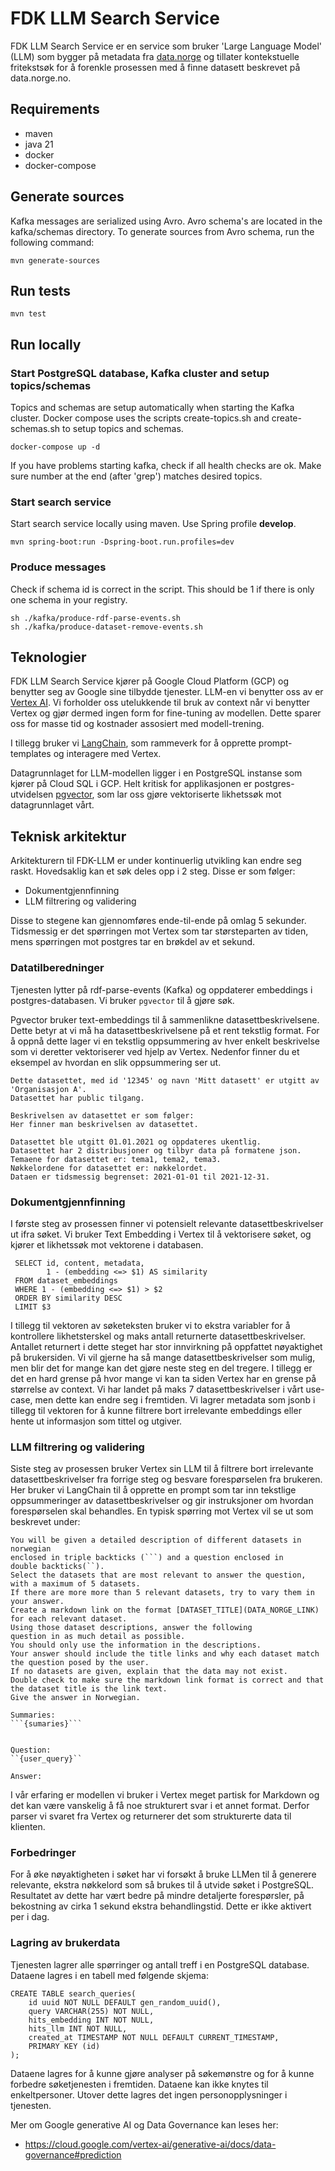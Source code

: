 # FDK LLM Search Service
FDK LLM Search Service er en service som bruker 'Large Language Model' (LLM) som bygger på 
metadata fra [data.norge](https://data.norge.no) og tillater kontekstuelle
fritekstsøk for å forenkle prosessen med å finne datasett beskrevet på
data.norge.no.

## Requirements

- maven
- java 21
- docker
- docker-compose

## Generate sources

Kafka messages are serialized using Avro. Avro schema's are located in the kafka/schemas directory.
To generate sources from Avro schema, run the following command:

```
mvn generate-sources    
```

## Run tests

```
mvn test
```

## Run locally

### Start PostgreSQL database, Kafka cluster and setup topics/schemas

Topics and schemas are setup automatically when starting the Kafka cluster.
Docker compose uses the scripts create-topics.sh and create-schemas.sh to setup topics and schemas.

```
docker-compose up -d
```

If you have problems starting kafka, check if all health checks are ok.
Make sure number at the end (after 'grep') matches desired topics.

### Start search service
Start search service locally using maven. Use Spring profile **develop**.

```
mvn spring-boot:run -Dspring-boot.run.profiles=dev
```

### Produce messages
Check if schema id is correct in the script. This should be 1 if there
is only one schema in your registry.

```
sh ./kafka/produce-rdf-parse-events.sh
sh ./kafka/produce-dataset-remove-events.sh
```

## Teknologier
FDK LLM Search Service kjører på Google Cloud Platform (GCP) og benytter seg av Google sine
tilbydde tjenester. LLM-en vi benytter oss av er [Vertex AI](https://cloud.google.com/vertex-ai). 
Vi forholder oss utelukkende til bruk av context når vi benytter Vertex og
gjør dermed ingen form for fine-tuning av modellen. Dette sparer oss for masse
tid og kostnader assosiert med modell-trening.

I tillegg bruker vi [LangChain](https://python.langchain.com/docs/get_started/introduction),
som rammeverk for å opprette prompt-templates og interagere med Vertex. 

Datagrunnlaget for LLM-modellen ligger i en PostgreSQL instanse som kjører på
Cloud SQL i GCP. Helt kritisk for applikasjonen er postgres-utvidelsen [pgvector](https://github.com/pgvector/pgvector),
som lar oss gjøre vektoriserte likhetssøk mot datagrunnlaget vårt.


## Teknisk arkitektur
Arkitekturern til FDK-LLM er under kontinuerlig utvikling kan endre seg raskt.
Hovedsaklig kan et søk deles opp i 2 steg. Disse er som følger:
- Dokumentgjennfinning
- LLM filtrering og validering

Disse to stegene kan gjennomføres ende-til-ende på omlag 5 sekunder.
Tidsmessig er det spørringen mot Vertex som tar størsteparten av tiden, mens
spørringen mot postgres tar en brøkdel av et sekund.


### Datatilberedninger
Tjenesten lytter på rdf-parse-events (Kafka) og oppdaterer embeddings i 
postgres-databasen. Vi bruker `pgvector` til å gjøre søk. 

Pgvector bruker text-embeddings til å sammenlikne datasettbeskrivelsene. Dette betyr at
vi må ha datasettbeskrivelsene på et rent tekstlig format. For å oppnå dette lager vi
en tekstlig oppsummering av hver enkelt beskrivelse som vi deretter
vektoriserer ved hjelp av Vertex. Nedenfor finner du et eksempel av hvordan
en slik oppsummering ser ut.

```
Dette datasettet, med id '12345' og navn 'Mitt datasett' er utgitt av 'Organisasjon A'.
Datasettet har public tilgang.

Beskrivelsen av datasettet er som følger:
Her finner man beskrivelsen av datasettet. 
 
Datasettet ble utgitt 01.01.2021 og oppdateres ukentlig.
Datasettet har 2 distribusjoner og tilbyr data på formatene json.
Temaene for datasettet er: tema1, tema2, tema3.
Nøkkelordene for datasettet er: nøkkelordet.
Dataen er tidsmessig begrenset: 2021-01-01 til 2021-12-31.
```

### Dokumentgjennfinning
I første steg av prosessen finner vi potensielt relevante datasettbeskrivelser
ut ifra søket. Vi bruker Text Embedding i Vertex til å vektorisere søket, og kjører
et likhetssøk mot vektorene i databasen.

```postgresql
 SELECT id, content, metadata, 
        1 - (embedding <=> $1) AS similarity
 FROM dataset_embeddings
 WHERE 1 - (embedding <=> $1) > $2
 ORDER BY similarity DESC
 LIMIT $3
```

I tillegg til vektoren av søketeksten bruker vi to ekstra variabler for å
kontrollere likhetsterskel og maks antall returnerte datasettbeskrivelser.
Antallet returnert i dette steget har stor innvirkning på oppfattet nøyaktighet
på brukersiden. Vi vil gjerne ha så mange datasettbeskrivelser som mulig, men
blir det for mange kan det gjøre neste steg en del tregere. I tillegg er det en
hard grense på hvor mange vi kan ta siden Vertex har en grense på størrelse
av context. Vi har landet på maks 7 datasettbeskrivelser i vårt use-case, men
dette kan endre seg i fremtiden. Vi lagrer metadata som jsonb i tillegg til vektoren
for å kunne filtrere bort irrelevante embeddings eller hente ut informasjon
som tittel og utgiver.


### LLM filtrering og validering
Siste steg av prosessen bruker Vertex sin LLM til å filtrere bort
irrelevante datasettbeskrivelser fra forrige steg og besvare forespørselen fra brukeren.
Her bruker vi LangChain til å opprette en prompt som tar inn 
tekstlige oppsummeringer av datasettbeskrivelser og gir instruksjoner om hvordan
forespørselen skal behandles. En typisk spørring mot Vertex vil se ut
som beskrevet under:


```text
You will be given a detailed description of different datasets in norwegian
enclosed in triple backticks (```) and a question enclosed in
double backticks(``).
Select the datasets that are most relevant to answer the question, with a maximum of 5 datasets.
If there are more more than 5 relevant datasets, try to vary them in your answer.
Create a markdown link on the format [DATASET_TITLE](DATA_NORGE_LINK) for each relevant dataset.
Using those dataset descriptions, answer the following
question in as much detail as possible.
You should only use the information in the descriptions.
Your answer should include the title links and why each dataset match the question posed by the user.
If no datasets are given, explain that the data may not exist.
Double check to make sure the markdown link format is correct and that the dataset title is the link text.
Give the answer in Norwegian.

Summaries:
```{sumaries}```


Question:
``{user_query}``

Answer:
```

I vår erfaring er modellen vi bruker i Vertex meget partisk for 
Markdown og det kan være vanskelig å få noe strukturert svar i et annet
format. Derfor parser vi svaret fra Vertex og returnerer det som strukturerte
data til klienten.


### Forbedringer
For å øke nøyaktigheten i søket har vi forsøkt å bruke LLMen til å generere
relevante, ekstra nøkkelord som så brukes til å utvide søket i PostgreSQL.
Resultatet av dette har vært bedre på mindre detaljerte forespørsler, på
bekostning av cirka 1 sekund ekstra behandlingstid. Dette er
ikke aktivert per i dag.

### Lagring av brukerdata
Tjenesten lagrer alle spørringer og antall treff i en PostgreSQL database. Dataene
lagres i en tabell med følgende skjema:

```postgresql
CREATE TABLE search_queries(
    id uuid NOT NULL DEFAULT gen_random_uuid(),
    query VARCHAR(255) NOT NULL,
    hits_embedding INT NOT NULL,
    hits_llm INT NOT NULL,
    created_at TIMESTAMP NOT NULL DEFAULT CURRENT_TIMESTAMP,
    PRIMARY KEY (id)
);
```

Dataene lagres for å kunne gjøre analyser på søkemønstre og for å kunne 
forbedre søketjenesten i fremtiden. Dataene kan ikke knytes til enkeltpersoner. 
Utover dette lagres det ingen personopplysninger i tjenesten. 

Mer om Google generative AI og Data Governance kan leses her:
- https://cloud.google.com/vertex-ai/generative-ai/docs/data-governance#prediction
